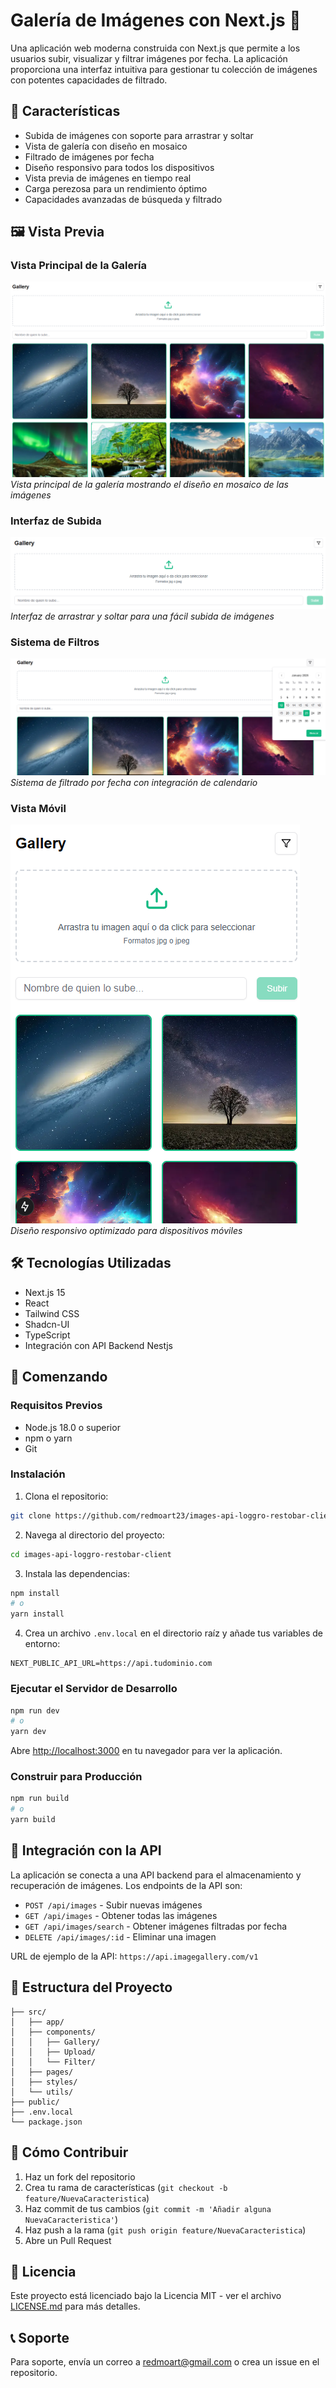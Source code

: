 # Galería de Imágenes con Next.js 📸

Una aplicación web moderna construida con Next.js que permite a los usuarios subir, visualizar y filtrar imágenes por fecha. La aplicación proporciona una interfaz intuitiva para gestionar tu colección de imágenes con potentes capacidades de filtrado.

## 🚀 Características

- Subida de imágenes con soporte para arrastrar y soltar
- Vista de galería con diseño en mosaico
- Filtrado de imágenes por fecha
- Diseño responsivo para todos los dispositivos
- Vista previa de imágenes en tiempo real
- Carga perezosa para un rendimiento óptimo
- Capacidades avanzadas de búsqueda y filtrado

## 🖼️ Vista Previa

### Vista Principal de la Galería
![Vista Principal](public/vista-principal-galeria.png)
*Vista principal de la galería mostrando el diseño en mosaico de las imágenes*

### Interfaz de Subida
![Interfaz de Subida](public/zona-de-arrastre.png)
*Interfaz de arrastrar y soltar para una fácil subida de imágenes*

### Sistema de Filtros
![Sistema de Filtros](public/sistema-filtros.png)
*Sistema de filtrado por fecha con integración de calendario*

### Vista Móvil
![Interfaz Móvil](public/vista-movil.png)
*Diseño responsivo optimizado para dispositivos móviles*

## 🛠️ Tecnologías Utilizadas

- Next.js 15
- React
- Tailwind CSS
- Shadcn-UI
- TypeScript
- Integración con API Backend Nestjs

## 🚀 Comenzando

### Requisitos Previos

- Node.js 18.0 o superior
- npm o yarn
- Git

### Instalación

1. Clona el repositorio:
```bash
git clone https://github.com/redmoart23/images-api-loggro-restobar-client.git
```

2. Navega al directorio del proyecto:
```bash
cd images-api-loggro-restobar-client
```

3. Instala las dependencias:
```bash
npm install
# o
yarn install
```

4. Crea un archivo `.env.local` en el directorio raíz y añade tus variables de entorno:
```env
NEXT_PUBLIC_API_URL=https://api.tudominio.com
```

### Ejecutar el Servidor de Desarrollo

```bash
npm run dev
# o
yarn dev
```

Abre [http://localhost:3000](http://localhost:3000) en tu navegador para ver la aplicación.

### Construir para Producción

```bash
npm run build
# o
yarn build
```

## 🔗 Integración con la API

La aplicación se conecta a una API backend para el almacenamiento y recuperación de imágenes. Los endpoints de la API son:

- `POST /api/images` - Subir nuevas imágenes
- `GET /api/images` - Obtener todas las imágenes
- `GET /api/images/search` - Obtener imágenes filtradas por fecha
- `DELETE /api/images/:id` - Eliminar una imagen

URL de ejemplo de la API: `https://api.imagegallery.com/v1`

## 📁 Estructura del Proyecto

```
├── src/
│   ├── app/
│   ├── components/
│   │   ├── Gallery/
│   │   ├── Upload/
│   │   └── Filter/
│   ├── pages/
│   ├── styles/
│   └── utils/
├── public/
├── .env.local
└── package.json
```

## 🤝 Cómo Contribuir

1. Haz un fork del repositorio
2. Crea tu rama de características (`git checkout -b feature/NuevaCaracteristica`)
3. Haz commit de tus cambios (`git commit -m 'Añadir alguna NuevaCaracteristica'`)
4. Haz push a la rama (`git push origin feature/NuevaCaracteristica`)
5. Abre un Pull Request

## 📄 Licencia

Este proyecto está licenciado bajo la Licencia MIT - ver el archivo [LICENSE.md](LICENSE.md) para más detalles.

## 📞 Soporte

Para soporte, envía un correo a redmoart@gmail.com o crea un issue en el repositorio.
